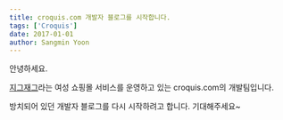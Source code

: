 ```yaml
---
title: croquis.com 개발자 블로그를 시작합니다.
tags: ['Croquis']
date: 2017-01-01
author: Sangmin Yoon
---
```


안녕하세요.

[지그재그](https://zigzag.kr/)라는 여성 쇼핑몰 서비스를
운영하고 있는 croquis.com의 개발팀입니다.

방치되어 있던 개발자 블로그를 다시 시작하려고 합니다.
기대해주세요~

<!--more-->
